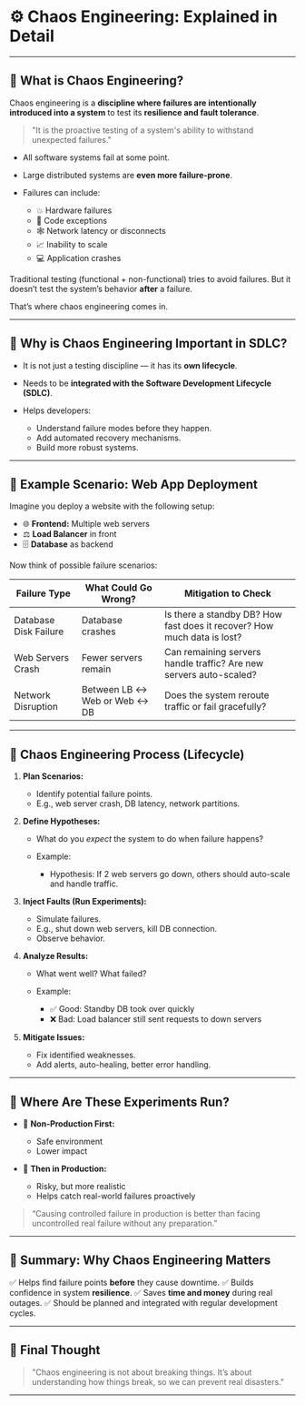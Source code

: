 # ⚙️ Chaos Engineering: Explained in Detail

---

## 🔹 What is Chaos Engineering?

Chaos engineering is a **discipline where failures are intentionally introduced into a system** to test its **resilience and fault tolerance**.

> "It is the proactive testing of a system's ability to withstand unexpected failures."

* All software systems fail at some point.
* Large distributed systems are **even more failure-prone**.
* Failures can include:

  * 💥 Hardware failures
  * 🧠 Code exceptions
  * 🕸️ Network latency or disconnects
  * 📈 Inability to scale
  * 💻 Application crashes

Traditional testing (functional + non-functional) tries to avoid failures. But it doesn’t test the system’s behavior **after** a failure.

That’s where chaos engineering comes in.

---

## 🔹 Why is Chaos Engineering Important in SDLC?

* It is not just a testing discipline — it has its **own lifecycle**.
* Needs to be **integrated with the Software Development Lifecycle (SDLC)**.
* Helps developers:

  * Understand failure modes before they happen.
  * Add automated recovery mechanisms.
  * Build more robust systems.

---

## 🔹 Example Scenario: Web App Deployment

Imagine you deploy a website with the following setup:

* 🌐 **Frontend:** Multiple web servers
* ⚖️ **Load Balancer** in front
* 🗄️ **Database** as backend

Now think of possible failure scenarios:

| Failure Type          | What Could Go Wrong?           | Mitigation to Check                                                     |
| --------------------- | ------------------------------ | ----------------------------------------------------------------------- |
| Database Disk Failure | Database crashes               | Is there a standby DB? How fast does it recover? How much data is lost? |
| Web Servers Crash     | Fewer servers remain           | Can remaining servers handle traffic? Are new servers auto-scaled?      |
| Network Disruption    | Between LB ↔️ Web or Web ↔️ DB | Does the system reroute traffic or fail gracefully?                     |

---

## 🔹 Chaos Engineering Process (Lifecycle)

1. **Plan Scenarios:**

   * Identify potential failure points.
   * E.g., web server crash, DB latency, network partitions.

2. **Define Hypotheses:**

   * What do you *expect* the system to do when failure happens?
   * Example:

     * Hypothesis: If 2 web servers go down, others should auto-scale and handle traffic.

3. **Inject Faults (Run Experiments):**

   * Simulate failures.
   * E.g., shut down web servers, kill DB connection.
   * Observe behavior.

4. **Analyze Results:**

   * What went well? What failed?
   * Example:

     * ✅ Good: Standby DB took over quickly
     * ❌ Bad: Load balancer still sent requests to down servers

5. **Mitigate Issues:**

   * Fix identified weaknesses.
   * Add alerts, auto-healing, better error handling.

---

## 🔹 Where Are These Experiments Run?

* 🔬 **Non-Production First:**

  * Safe environment
  * Lower impact
* 🚀 **Then in Production:**

  * Risky, but more realistic
  * Helps catch real-world failures proactively

> “Causing controlled failure in production is better than facing uncontrolled real failure without any preparation.”

---

## 🔹 Summary: Why Chaos Engineering Matters

✅ Helps find failure points **before** they cause downtime.
✅ Builds confidence in system **resilience**.
✅ Saves **time and money** during real outages.
✅ Should be planned and integrated with regular development cycles.

---

## 🧠 Final Thought

> "Chaos engineering is not about breaking things. It’s about understanding how things break, so we can prevent real disasters."

---
